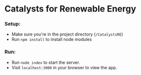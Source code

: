 # Catalysts for Renewable Energy

### Setup: 
* Make sure you're in the project directory (`/CatalystsRE`)
* Run `npm install` to install node modules

### Run: 
* Run `node index` to start the server. 
* Visit `localhost:3000` in your browser to view the app. 
